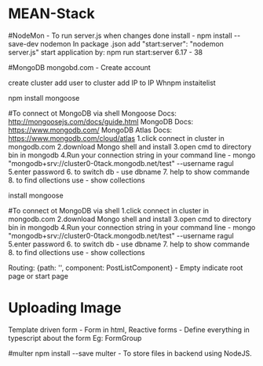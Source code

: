 # MEAN-Stack

#NodeMon - To run server.js when changes done
install -  npm install --save-dev nodemon
In package .json  add  "start:server": "nodemon server.js"
start application by: npm run start:server
6.17 - 38


#MongoDB
mongobd.com - Create account
<!-- ramachand -->
create cluster 
add user to cluster
add IP to IP Whnpm instaitelist 

npm install mongoose

#To connect ot MongoDB via shell
Mongoose Docs: http://mongoosejs.com/docs/guide.html
MongoDB Docs: https://www.mongodb.com/
MongoDB Atlas Docs: https://www.mongodb.com/cloud/atlas
1.click connect in cluster in mongodb.com
2.download Mongo shell and install
3.open cmd to directory bin in mongodb
4.Run your connection string in your command line - mongo "mongodb+srv://cluster0-0tack.mongodb.net/test"  --username ragul
5.enter password
6. to switch db - use dbname
7. help to show commande
8. to find ollections use - show collections


install mongoose

#To connect ot MongoDB via shell
1.click connect in cluster in mongodb.com
2.download Mongo shell and install
3.open cmd to directory bin in mongodb
4.Run your connection string in your command line - mongo "mongodb+srv://cluster0-0tack.mongodb.net/test"  --username ragul
5.enter password
6. to switch db - use dbname
7. help to show commande
8. to find ollections use - show collections


Routing:
  {path: '', component: PostListComponent} - Empty indicate root page or start page

# Uploading Image
  Template driven form - Form in html,
  Reactive forms - Define everything in typescript about the form Eg: FormGroup


  #multer
  npm install --save multer - To store files in backend using NodeJS.
 


